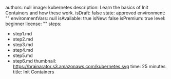 authors: null
image: kubernetes
description: Learn the basics of Init Containers and how these work.
isDraft: false
state: approved
environment: ""
environmentVars: null
isAvailable: true
isNew: false
isPremium: true
level: beginner
license: ""
steps:
- step1.md
- step2.md
- step3.md
- step4.md
- step5.md
- step6.md
thumbnail: https://brainarator.s3.amazonaws.com/kubernetes.svg
time: 25 minutes
title: Init Containers
